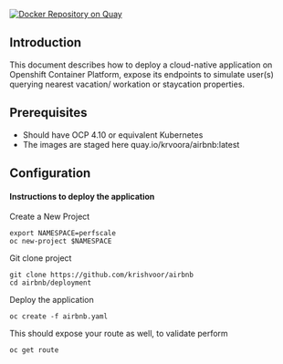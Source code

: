[![Docker Repository on Quay](https://quay.io/repository/krvoora/airbnb/status "Docker Repository on Quay")](https://quay.io/repository/krvoora/airbnb)
## Introduction

This document describes how to deploy a cloud-native application on Openshift Container Platform, expose its endpoints to simulate user(s) querying nearest vacation/ workation or staycation properties.

## Prerequisites

- Should have OCP 4.10 or equivalent Kubernetes 
- The images are staged here quay.io/krvoora/airbnb:latest

## Configuration

#### Instructions to deploy the application ####
Create a New Project

```
export NAMESPACE=perfscale
oc new-project $NAMESPACE
```

Git clone project

```
git clone https://github.com/krishvoor/airbnb
cd airbnb/deployment
```

Deploy the application

```
oc create -f airbnb.yaml
```

This should expose your route as well, to validate perform

```
oc get route
```
